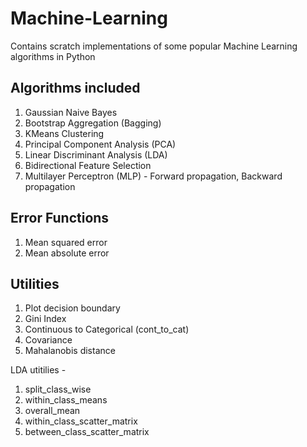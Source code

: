 # Machine-Learning
Contains scratch implementations of some popular Machine Learning algorithms in Python

## Algorithms included 
1. Gaussian Naive Bayes
2. Bootstrap Aggregation (Bagging)
3. KMeans Clustering
4. Principal Component Analysis (PCA)
5. Linear Discriminant Analysis (LDA)
6. Bidirectional Feature Selection 
7. Multilayer Perceptron (MLP) - Forward propagation, Backward propagation

## Error Functions
1. Mean squared error
2. Mean absolute error

## Utilities
1. Plot decision boundary
2. Gini Index
3. Continuous to Categorical (cont_to_cat)
4. Covariance
5. Mahalanobis distance

LDA utitilies - 
1. split_class_wise
2. within_class_means
3. overall_mean
4. within_class_scatter_matrix
5. between_class_scatter_matrix
